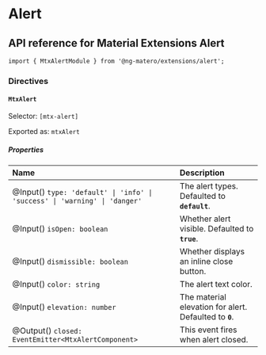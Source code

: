 # Alert

## API reference for Material Extensions Alert

`import { MtxAlertModule } from '@ng-matero/extensions/alert';`

### Directives

#### `MtxAlert`

Selector: `[mtx-alert]`

Exported as: `mtxAlert`

##### Properties

| Name | Description |
| :--- | :--- |
| @Input\(\) `type: 'default' \| 'info' \| 'success' \| 'warning' \| 'danger'` | The alert types. Defaulted to **`default`**. |
| @Input\(\) `isOpen: boolean` | Whether alert visible. Defaulted to **`true`**. |
| @Input\(\) `dismissible: boolean` | Whether displays an inline close button. |
| @Input\(\) `color: string` | The alert text color. |
| @Input\(\) `elevation: number` | The material elevation for alert. Defaulted to **`0`**. |
| @Output\(\) `closed: EventEmitter<MtxAlertComponent>` | This event fires when alert closed. |

